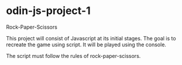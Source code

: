 # odin-js-project-1
Rock-Paper-Scissors

This project will consist of Javascript at its initial stages.
The goal is to recreate the game using script.
It will be played using the console.

The script must follow the rules of rock-paper-scissors.


